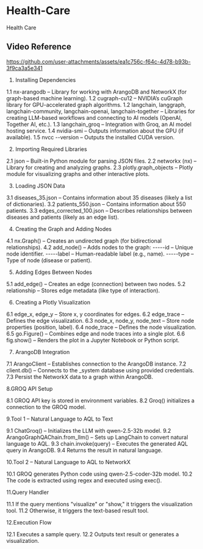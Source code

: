 # Health-Care
Health Care
## Video Reference



https://github.com/user-attachments/assets/ea1c756c-f64c-4d78-b93b-3f9ca3a5e341


1. Installing Dependencies

1.1 nx-arangodb – Library for working with ArangoDB and NetworkX (for graph-based machine learning).
1.2 cugraph-cu12 – NVIDIA’s cuGraph library for GPU-accelerated graph algorithms.
1.2 langchain, langgraph, langchain-community, langchain-openai, langchain-together – Libraries for creating LLM-based workflows and connecting to AI models (OpenAI, Together AI, etc.).
1.3 langchain_groq – Integration with Groq, an AI model hosting service.
1.4 nvidia-smi – Outputs information about the GPU (if available).
1.5 nvcc --version – Outputs the installed CUDA version.

2. Importing Required Libraries

2.1 json – Built-in Python module for parsing JSON files.
2.2 networkx (nx) – Library for creating and analyzing graphs.
2.3 plotly.graph_objects – Plotly module for visualizing graphs and other interactive plots.

3. Loading JSON Data

3.1 diseases_35.json – Contains information about 35 diseases (likely a list of dictionaries).
3.2 patients_550.json – Contains information about 550 patients.
3.3 edges_corrected_100.json – Describes relationships between diseases and patients (likely as an edge list).

4. Creating the Graph and Adding Nodes

4.1 nx.Graph() – Creates an undirected graph (for bidirectional relationships).
4.2 add_node() – Adds nodes to the graph:
-----id – Unique node identifier.
-----label – Human-readable label (e.g., name).
-----type – Type of node (disease or patient).

5. Adding Edges Between Nodes

5.1 add_edge() – Creates an edge (connection) between two nodes.
5.2 relationship – Stores edge metadata (like type of interaction).

6. Creating a Plotly Visualization

6.1 edge_x, edge_y – Store x, y coordinates for edges.
6.2 edge_trace – Defines the edge visualization.
6.3 node_x, node_y, node_text – Store node properties (position, label).
6.4 node_trace – Defines the node visualization.
6.5 go.Figure() – Combines edge and node traces into a single plot.
6.6 fig.show() – Renders the plot in a Jupyter Notebook or Python script.

7. ArangoDB Integration

7.1 ArangoClient – Establishes connection to the ArangoDB instance.
7.2 client.db() – Connects to the _system database using provided credentials.
7.3 Persist the NetworkX data to a graph within ArangoDB.

8.GROQ API Setup

8.1 GROQ API key is stored in environment variables.
8.2 Groq() initializes a connection to the GROQ model.

9.Tool 1 – Natural Language to AQL to Text

9.1 ChatGroq() – Initializes the LLM with qwen-2.5-32b model.
9.2 ArangoGraphQAChain.from_llm() – Sets up LangChain to convert natural language to AQL.
9.3 chain.invoke(query) – Executes the generated AQL query in ArangoDB.
9.4 Returns the result in natural language.

10.Tool 2 – Natural Language to AQL to NetworkX

10.1 GROQ generates Python code using qwen-2.5-coder-32b model.
10.2 The code is extracted using regex and executed using exec().

11.Query Handler

11.1 If the query mentions "visualize" or "show," it triggers the visualization tool.
11.2 Otherwise, it triggers the text-based result tool.

12.Execution Flow

12.1  Executes a sample query.
12.2 Outputs text result or generates a visualization.


